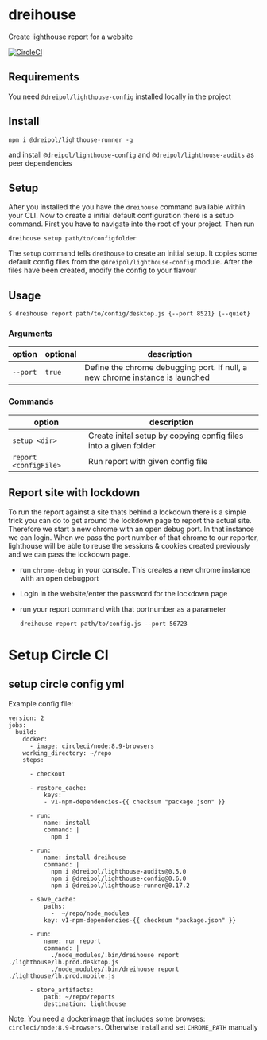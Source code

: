# dreihouse
Create lighthouse report for a website

[![CircleCI](https://circleci.com/gh/dreipol/lighthouse-runner/tree/master.svg?style=svg&circle-token=4738b5c5cde8e66a056114378acb9e3732146a35)](https://circleci.com/gh/dreipol/lighthouse-runner/tree/master)

## Requirements
You need `@dreipol/lighthouse-config` installed locally in the project

## Install

    npm i @dreipol/lighthouse-runner -g

and install `@dreipol/lighthouse-config` and `@dreipol/lighthouse-audits` as peer dependencies

## Setup
After you installed the you have the `dreihouse` command available within your CLI. Now to create a initial default configuration there is a setup command.
First you have to navigate into the root of your project.
Then run

    dreihouse setup path/to/configfolder

The `setup` command tells `dreihouse` to create an initial setup. 
It copies some default config files from the `@dreipol/lighthouse-config` module.
After the files have been created, modify the config to your flavour

## Usage

    $ dreihouse report path/to/config/desktop.js {--port 8521} {--quiet}

### Arguments
| option     | optional | description                                                                  |
| ---------- | -------- | ---------------------------------------------------------------------------- |
| `--port`   | `true`   | Define the chrome debugging port. If null, a new chrome instance is launched |

### Commands
| option   | description                                                     |
| -------- | --------------------------------------------------------------- |
| `setup <dir>`  | Create inital setup by copying cpnfig files into a given folder |
| `report <configFile>` | Run report with given config file                               |

## Report site with lockdown
To run the report against a site thats behind a lockdown there is a simple trick
you can do to get around the lockdown page to report the actual site.
Therefore we start a new chrome with an open debug port. In that instance we can login.
When we pass the port number of that chrome to our reporter, lighthouse will be able to reuse
the sessions & cookies created previously and we can pass the lockdown page.

- run `chrome-debug` in your console. This creates a new chrome instance with an open debugport
- Login in the website/enter the password for the lockdown page
- run your report command with that portnumber as a parameter

    `dreihouse report path/to/config.js --port 56723`

# Setup Circle CI
## setup circle config yml
Example config file: 

    version: 2
    jobs:
      build:
        docker:
          - image: circleci/node:8.9-browsers
        working_directory: ~/repo
        steps:
          
          - checkout
          
          - restore_cache:
              keys:
              - v1-npm-dependencies-{{ checksum "package.json" }}
          
          - run:
              name: install
              command: |
                npm i
          
          - run:
              name: install dreihouse
              command: |
                npm i @dreipol/lighthouse-audits@0.5.0
                npm i @dreipol/lighthouse-config@0.6.0
                npm i @dreipol/lighthouse-runner@0.17.2
          
          - save_cache:
              paths:
                -  ~/repo/node_modules
              key: v1-npm-dependencies-{{ checksum "package.json" }}
          
          - run:
              name: run report
              command: |
                ./node_modules/.bin/dreihouse report ./lighthouse/lh.prod.desktop.js
                ./node_modules/.bin/dreihouse report ./lighthouse/lh.prod.mobile.js    
          
          - store_artifacts:
              path: ~/repo/reports
              destination: lighthouse

Note: You need a dockerimage that includes some browses: `circleci/node:8.9-browsers`.
Otherwise install and set `CHROME_PATH` manually
